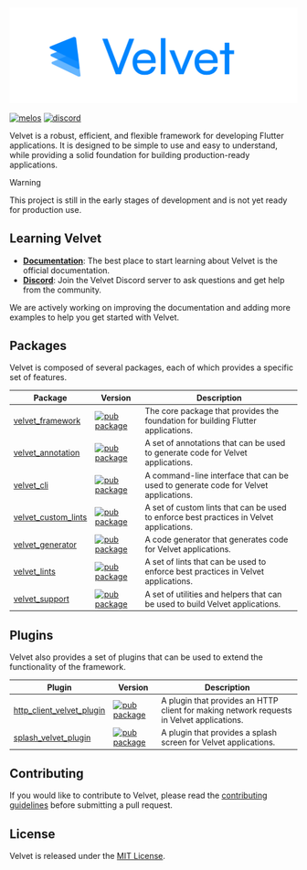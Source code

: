 ![Alt text](./art/velvet-header.png "a title")


[![melos](https://img.shields.io/badge/maintained%20with-melos-f700ff.svg?style=flat-square)](https://github.com/invertase/melos)
[![discord](https://img.shields.io/discord/1271998803163217991?logo=discord)](https://discord.gg/hU3nzdsf95)


Velvet is a robust, efficient, and flexible framework for developing Flutter applications.
It is designed to be simple to use and easy to understand, while providing a solid foundation for building production-ready applications.

> [!WARNING] 
> This project is still in the early stages of development and is not yet ready for production use.

## Learning Velvet

- **[Documentation](https://velvet.dedecube.com)**: The best place to start learning about Velvet is the official documentation.
- **[Discord](https://discord.gg/hU3nzdsf95)**: Join the Velvet Discord server to ask questions and get help from the community.

We are actively working on improving the documentation and adding more examples to help you get started with Velvet.

## Packages

Velvet is composed of several packages, each of which provides a specific set of features.

| Package                                             | Version                                                                                                              | Description                                                                              |
| --------------------------------------------------- | -------------------------------------------------------------------------------------------------------------------- | ---------------------------------------------------------------------------------------- |
| [velvet_framework](packages/velvet_framework)       | [![pub package](https://img.shields.io/pub/v/velvet_framework.svg)](https://pub.dev/packages/velvet_framework)       | The core package that provides the foundation for building Flutter applications.         |
| [velvet_annotation](packages/velvet_annotation)     | [![pub package](https://img.shields.io/pub/v/velvet_annotation.svg)](https://pub.dev/packages/velvet_annotation)     | A set of annotations that can be used to generate code for Velvet applications.          |
| [velvet_cli](packages/velvet_cli)                   | [![pub package](https://img.shields.io/pub/v/velvet_cli.svg)](https://pub.dev/packages/velvet_cli)                   | A command-line interface that can be used to generate code for Velvet applications.      |
| [velvet_custom_lints](packages/velvet_custom_lints) | [![pub package](https://img.shields.io/pub/v/velvet_custom_lints.svg)](https://pub.dev/packages/velvet_custom_lints) | A set of custom lints that can be used to enforce best practices in Velvet applications. |
| [velvet_generator](packages/velvet_generator)       | [![pub package](https://img.shields.io/pub/v/velvet_generator.svg)](https://pub.dev/packages/velvet_generator)       | A code generator that generates code for Velvet applications.                            |
| [velvet_lints](packages/velvet_lints)               | [![pub package](https://img.shields.io/pub/v/velvet_lints.svg)](https://pub.dev/packages/velvet_lints)               | A set of lints that can be used to enforce best practices in Velvet applications.        |
| [velvet_support](packages/velvet_support)           | [![pub package](https://img.shields.io/pub/v/velvet_support.svg)](https://pub.dev/packages/velvet_support)           | A set of utilities and helpers that can be used to build Velvet applications.            |

## Plugins

Velvet also provides a set of plugins that can be used to extend the functionality of the framework.

| Plugin                                                         | Version                                                                                                                          | Description                                                                               |
| -------------------------------------------------------------- | -------------------------------------------------------------------------------------------------------------------------------- | ----------------------------------------------------------------------------------------- |
| [http_client_velvet_plugin](plugins/http_client_velvet_plugin) | [![pub package](https://img.shields.io/pub/v/http_client_velvet_plugin.svg)](https://pub.dev/packages/http_client_velvet_plugin) | A plugin that provides an HTTP client for making network requests in Velvet applications. |
| [splash_velvet_plugin](plugins/splash_velvet_plugin)           | [![pub package](https://img.shields.io/pub/v/splash_velvet_plugin.svg)](https://pub.dev/packages/splash_velvet_plugin)           | A plugin that provides a splash screen for Velvet applications.                           |

## Contributing

If you would like to contribute to Velvet, please read the [contributing guidelines](CONTRIBUTING.md) before submitting a pull request.

## License

Velvet is released under the [MIT License](LICENSE).

